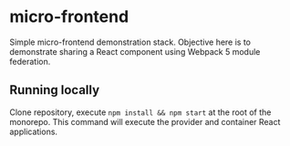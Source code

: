 # micro-frontend

Simple micro-frontend demonstration stack. Objective here is to demonstrate sharing a React component using Webpack 5 module federation.

## Running locally

Clone repository, execute `npm install && npm start` at the root of the monorepo. This command will execute the provider and container React applications.
